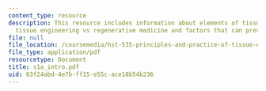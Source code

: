 ```yaml
---
content_type: resource
description: This resource includes information about elements of tissue engineering,
  tissue engineering vs regenerative medicine and factors that can prevent regeneration.
file: null
file_location: /coursemedia/hst-535-principles-and-practice-of-tissue-engineering-fall-2004/03f24abd4e7bff15e55cace18b54b236_s1a_intro.pdf
file_type: application/pdf
resourcetype: Document
title: s1a_intro.pdf
uid: 03f24abd-4e7b-ff15-e55c-ace18b54b236
---
```

